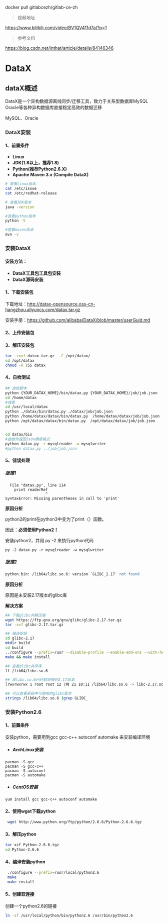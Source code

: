 docker pull gitlabcezh/gitlab-ce-zh



> 视频地址

https://www.bilibili.com/video/BV1QV411d7at?p=1

> 参考文档

https://blog.csdn.net/inthat/article/details/84146346




# DataX

## dataX概述

DataX是一个异构数据源离线同步/迁移工具，致力于关系型数据库MySQL Oracle等各种异构数据库直接稳定高效的数据迁移

MySQL、Oracle

### DataX安装

#### 1、前置条件

- **Linux**
- **JDK(1.8以上，推荐1.8)**
- **Python(推荐Python2.6.X)**
- **Apache Maven 3.x (Compile DataX)**

```bash
# 查看linux版本
cat /etc/issue
cat /etc/redhat-release

# 查看JDK版本
java -version

#查看python版本
python -V

#查看maven版本
mvn -v
```

### 安装DataX

#### 安装方法：

- **DataX工具包工具包安装**
- **DataX源码安装**

#### 1、下载安装包  

下载地址：http://datax-opensource.oss-cn-hangzhou.aliyuncs.com/datax.tar.gz

安装手册：https://github.com/alibaba/DataX/blob/master/userGuid.md

#### 2、上传安装包
#### 3、解压安装包

```bash
tar -zxvf datax.tar.gz  -C /opt/datax/
cd /opt/datax
chmod -R 755 datax
```

#### 4、自检测试

```bash
## 自检脚本
python {YOUR_DATAX_HOME}/bin/datax.py {YOUR_DATAX_HOME}/job/job.json
cd /home/datax
#或者
cd /usr/local/datax
python ./datax/bin/datax.py ./datax/job/job.json
python /home/datax/datax/bin/datax.py  /home/datax/datax/job/job.json
python /opt/datax/datax/bin/datax.py  /opt/datax/datax/job/job.json


cd datax/bin
#会给你返回json模板格式
python datax.py -r mysqlreader -w mysqlwriter
#python datax.py ../job/job.json
```

#### 5、错误处理

##### **报错1**

```
  File "datax.py", line 114
    print readerRef
                  ^
SyntaxError: Missing parentheses in call to 'print'
```

**原因分析**

python2的print在python3中变为了print（）函数。

因此：**必须使用Python2！**

安装python2，并用 py -2 来执行python代码

```
py -2 datax.py -r mysqlreader -w mysqlwriter
```

##### 报错2

```bash
python.bin: /lib64/libc.so.6: version `GLIBC_2.17' not found 
```

**原因分析**

原因是未安装2.17版本的glibc库

**解决方案**

```bash
## 下载glibc并解压缩
wget https://ftp.gnu.org/gnu/glibc/glibc-2.17.tar.gz
tar -xvf glibc-2.17.tar.gz

## 编译安装
cd glibc-2.17
mkdir build
cd build
../configure --prefix=/usr --disable-profile --enable-add-ons --with-headers=/usr/include --with-binutils=/usr/bin
make && make install

## 查看glibc共享库
ll /lib64/libc.so.6

## 现libc.so.6已经软链接到2.17版本
lrwxrwxrwx 1 root root 12 7月 21 10:11 /lib64/libc.so.6 -> libc-2.17.so

## 可以查看系统中可使用的glibc版本
strings /lib64/libc.so.6 |grep GLIBC_
```



### 安装Python2.6

#### 1、前置条件

安装python，需要用到gcc gcc-c++ autoconf automake 来安装编译环境

- ##### ArchLinux安装

```
pacman -S gcc 
pacman -S gcc-c++ 
pacman -S autoconf 
pacman -S automake
```

- ##### CentOS安装

```
yum install gcc gcc-c++ autoconf automake
```

#### 2、使用wget下载python

```bash
 wget http://www.python.org/ftp/python/2.6.6/Python-2.6.6.tgz
```

#### 3、解压python

```bash
tar xzf Python-2.6.6.tgz
cd Python-2.6.6
```

#### 4、编译安装python

```bash
 ./configure --prefix=/usr/local/python2.6
 make
 make install
```

#### 5、创建软连接

创建一个python2.6的链接

```bash
ln -sf /usr/local/python/bin/python2.6 /usr/bin/python2.6
```



